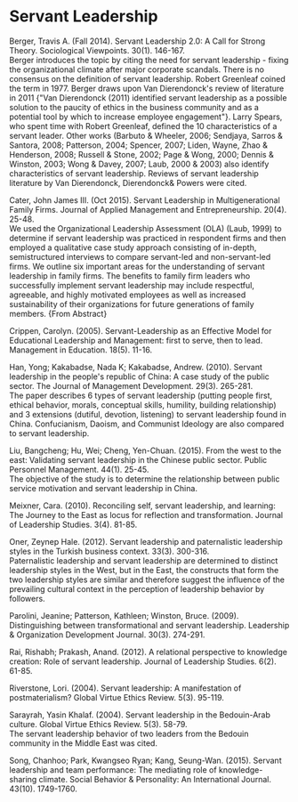 # Servant Leadership

Berger, Travis A. (Fall 2014). Servant Leadership 2.0: A Call for Strong Theory. Sociological Viewpoints. 30(1). 146-167.  
Berger introduces the topic by citing the need for servant leadership - fixing the organizational climate after major corporate scandals. There is no consensus on the definition of servant leadership. Robert Greenleaf coined the term in 1977. Berger draws upon Van Dierendonck's review of literature in 2011 {"Van Dierendonck (2011) identified servant leadership as a possible solution to the paucity of ethics in the business community and as a potential tool by which to increase employee engagement"}. Larry Spears, who spent time with Robert Greenleaf, defined the 10 characteristics of a servant leader. Other works (Barbuto & Wheeler, 2006; Sendjaya, Sarros & Santora, 2008; Patterson, 2004; Spencer, 2007; Liden, Wayne, Zhao & Henderson, 2008; Russell & Stone, 2002; Page & Wong, 2000; Dennis & Winston, 2003; Wong & Davey, 2007; Laub, 2000 & 2003) also identify characteristics of servant leadership. Reviews of servant leadership literature by Van Dierendonck, Dierendonck& Powers were cited.

Cater, John James III. (Oct 2015). Servant Leadership in Multigenerational Family Firms. Journal of Applied Management and Entrepreneurship. 20(4). 25-48.  
We used the Organizational Leadership Assessment (OLA) (Laub, 1999) to determine if servant leadership was practiced in respondent firms and then employed a qualitative case study approach consisting of in-depth, semistructured interviews to compare servant-led and non-servant-led firms. We outline six important areas for the understanding of servant leadership in family firms. The benefits to family firm leaders who successfully implement servant leadership may include respectful, agreeable, and highly motivated employees as well as increased sustainability of their organizations for future generations of family members. {From Abstract}

Crippen, Carolyn. (2005). Servant-Leadership as an Effective Model for Educational Leadership and Management: first to serve, then to lead. Management in Education. 18(5). 11-16.

Han, Yong; Kakabadse, Nada K; Kakabadse, Andrew. (2010). Servant leadership in the people's republic of China: A case study of the public sector. The Journal of Management Development. 29(3). 265-281.  
The paper describes 6 types of servant leadership (putting people first, ethical behavior, morals, conceptual skills, humility, building relationship) and 3 extensions (dutiful, devotion, listening) to servant leadership found in China. Confucianism, Daoism, and Communist Ideology are also compared to servant leadership.

Liu, Bangcheng; Hu, Wei; Cheng, Yen-Chuan. (2015). From the west to the east: Validating servant leadership in the Chinese public sector. Public Personnel Management. 44(1). 25-45.  
The objective of the study is to determine the relationship between public service motivation and servant leadership in China.

Meixner, Cara. (2010). Reconciling self, servant leadership, and learning: The Journey to the East as locus for reflection and transformation. Journal of Leadership Studies. 3(4). 81-85.

Oner, Zeynep Hale. (2012). Servant leadership and paternalistic leadership styles in the Turkish business context. 33(3). 300-316.  
Paternalistic leadership and servant leadership are determined to distinct leadership styles in the West, but in the East, the constructs that form the two leadership styles are similar and therefore suggest the influence of the prevailing cultural context in the perception of leadership behavior by followers.

Parolini, Jeanine; Patterson, Kathleen; Winston, Bruce. (2009). Distinguishing between transformational and servant leadership. Leadership & Organization Development Journal. 30(3). 274-291.  

Rai, Rishabh; Prakash, Anand. (2012). A relational perspective to knowledge creation: Role of servant leadership. Journal of Leadership Studies. 6(2). 61-85.

Riverstone, Lori. (2004). Servant leadership: A manifestation of postmaterialism? Global Virtue Ethics Review. 5(3). 95-119.  

Sarayrah, Yasin Khalaf. (2004). Servant leadership in the Bedouin-Arab culture. Global Virtue Ethics Review. 5(3). 58-79.  
The servant leadership behavior of two leaders from the Bedouin community in the Middle East was cited.

Song, Chanhoo; Park, Kwangseo Ryan; Kang, Seung-Wan. (2015). Servant leadership and team performance: The mediating role of knowledge-sharing climate. Social Behavior & Personality: An International Journal. 43(10). 1749-1760.
